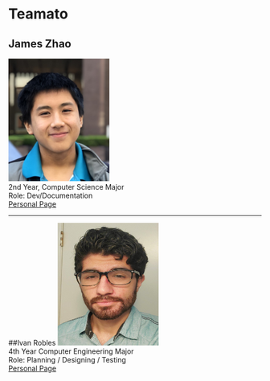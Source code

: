 # Teamato

## James Zhao
<img src="admin/misc/James.JPG" width="201" height="244" /> \
2nd Year, Computer Science Major \
Role: Dev/Documentation \
[Personal Page](https://jameszhao01.github.io/CSE110_Lab2/)<br>
<hr>

##Ivan Robles
<img src="admin/misc/IvanRobles.jpg" width="201" height="244" /> \
4th Year Computer Engineering Major \
Role: Planning / Designing / Testing \
[Personal Page](https://i1robles.github.io/index.html/)<br>
